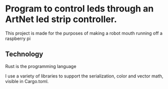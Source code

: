 # Program to control leds through an ArtNet led strip controller.
This project is made for the purposes of making a robot mouth running off a raspberry pi

## Technology
Rust is the programming language

I use a variety of libraries to support the serialization, color and vector math, visible in Cargo.toml.